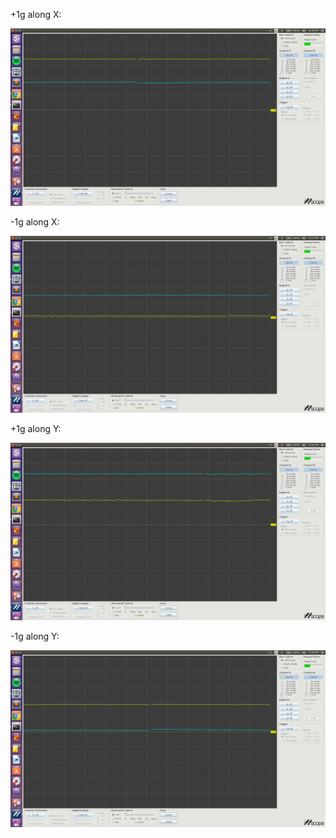 +1g along X:

![xp](https://github.com/tanay-bits/tanayChoudhary_ME433_2016/blob/master/HW6/XplusG.png)

-1g along X:

![xm](https://github.com/tanay-bits/tanayChoudhary_ME433_2016/blob/master/HW6/XminusG.png)

+1g along Y:

![yp](https://github.com/tanay-bits/tanayChoudhary_ME433_2016/blob/master/HW6/YplusG.png)

-1g along Y:

![ym](https://github.com/tanay-bits/tanayChoudhary_ME433_2016/blob/master/HW6/YminusG.png)